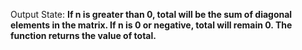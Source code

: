 Output State: **If n is greater than 0, total will be the sum of diagonal elements in the matrix. If n is 0 or negative, total will remain 0. The function returns the value of total.**